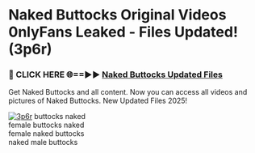 # Naked Buttocks Original Videos 0nlyFans Leaked - Files Updated! (3p6r)

<h3>🔴 CLICK HERE 🌐==►► <a href="https://tinyurl.com/yckcrads" rel="nofollow">Naked Buttocks Updated Files</a></h3>

Get Naked Buttocks and all content. Now you can access all videos and pictures of Naked Buttocks. New Updated Files 2025!

[![3p6r](https://i.imgur.com/hpKpOFt.gif)](https://tinyurl.com/yckcrads)
buttocks naked<br>
female buttocks naked<br>
female naked buttocks<br>
naked male buttocks